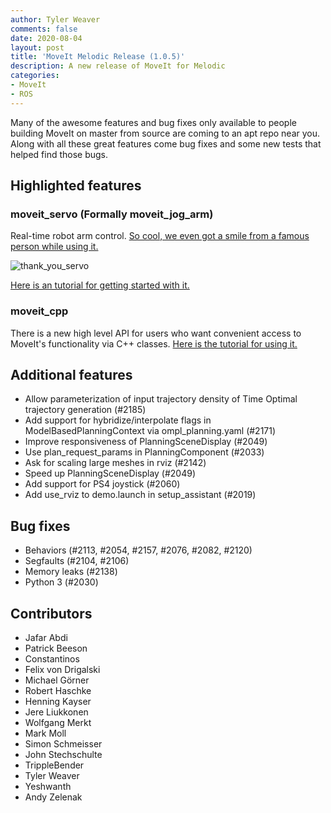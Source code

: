 ```yaml
---
author: Tyler Weaver
comments: false
date: 2020-08-04
layout: post
title: 'MoveIt Melodic Release (1.0.5)'
description: A new release of MoveIt for Melodic
categories:
- MoveIt
- ROS
---
```


Many of the awesome features and bug fixes only available to people building MoveIt on master from source are coming to an apt repo near you. Along with all these great features come bug fixes and some new tests that helped find those bugs.

## Highlighted features

### moveit_servo (Formally moveit_jog_arm)
Real-time robot arm control. [So cool, we even got a smile from a famous person while using it.](https://www.youtube.com/watch?v=uwYtwQtoOh0)

![thank_you_servo](/assets/images/blog_posts/2020_08_01_servo.gif)

[Here is an tutorial for getting started with it. ](https://moveit.github.io/moveit_tutorials/doc/realtime_servo/realtime_servo_tutorial.html)

### moveit_cpp
There is a new high level API for users who want convenient access to MoveIt's functionality via C++ classes. [Here is the tutorial for using it.](https://moveit.github.io/moveit_tutorials/doc/moveit_cpp/moveitcpp_tutorial.html)

## Additional features
* Allow parameterization of input trajectory density of Time Optimal trajectory generation (#2185)
* Add support for hybridize/interpolate flags in ModelBasedPlanningContext via ompl_planning.yaml (#2171)
* Improve responsiveness of PlanningSceneDisplay (#2049)
* Use plan_request_params in PlanningComponent (#2033)
* Ask for scaling large meshes in rviz (#2142)
* Speed up PlanningSceneDisplay (#2049)
* Add support for PS4 joystick (#2060)
* Add use_rviz to demo.launch in setup_assistant (#2019)

## Bug fixes
* Behaviors (#2113, #2054, #2157, #2076, #2082, #2120)
* Segfaults (#2104, #2106)
* Memory leaks (#2138)
* Python 3 (#2030)

## Contributors
* Jafar Abdi
* Patrick Beeson
* Constantinos
* Felix von Drigalski
* Michael Görner
* Robert Haschke
* Henning Kayser
* Jere Liukkonen
* Wolfgang Merkt
* Mark Moll
* Simon Schmeisser
* John Stechschulte
* TrippleBender
* Tyler Weaver
* Yeshwanth
* Andy Zelenak
